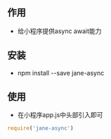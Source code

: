 ## 作用
+ 给小程序提供async await能力

## 安装
+ npm install --save jane-async

## 使用
+ 在小程序app.js中头部引入即可
```javascript
require('jane-async')
```

